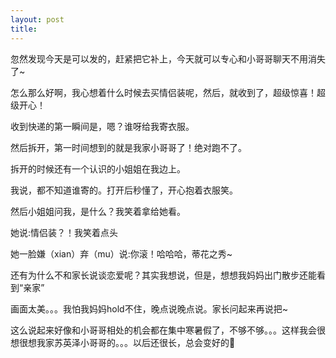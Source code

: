 ```yaml
---
layout: post
title: 
---
```


忽然发现今天是可以发的，赶紧把它补上，今天就可以专心和小哥哥聊天不用消失了~

怎么那么好啊，我心想着什么时候去买情侣装呢，然后，就收到了，超级惊喜！超级开心！

收到快递的第一瞬间是，嗯？谁呀给我寄衣服。

然后拆开，第一时间想到的就是我家小哥哥了！绝对跑不了。

拆开的时候还有一个认识的小姐姐在我边上。

我说，都不知道谁寄的。打开后秒懂了，开心抱着衣服笑。

然后小姐姐问我，是什么？我笑着拿给她看。

她说:情侣装？！我笑着点头

她一脸嫌（xian）弃（mu）说:你滚！哈哈哈，蒂花之秀~

还有为什么不和家长说谈恋爱呢？其实我想说，但是，想想我妈妈出门散步还能看到“亲家”

画面太美。。。我怕我妈妈hold不住，晚点说晚点说。家长问起来再说把~

这么说起来好像和小哥哥相处的机会都在集中寒暑假了，不够不够。。。这样我会很想很想我家苏英泽小哥哥的。。。以后还很长，总会变好的🙆

